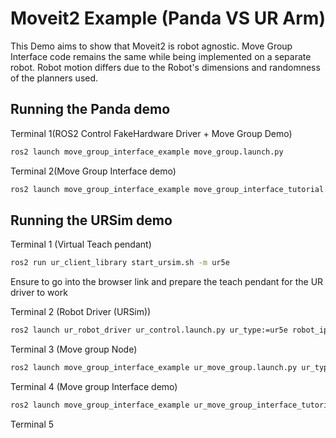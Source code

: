 # Moveit2 Example (Panda VS UR Arm)

This Demo aims to show that Moveit2 is robot agnostic. Move Group Interface code remains the same while being implemented on a separate robot. Robot motion differs due to the Robot's dimensions and randomness of the planners used.

## Running the Panda demo

Terminal 1(ROS2 Control FakeHardware Driver + Move Group Demo)
```bash
ros2 launch move_group_interface_example move_group.launch.py

```
Terminal 2(Move Group Interface demo)
```bash
ros2 launch move_group_interface_example move_group_interface_tutorial.launch.py 
```

## Running the URSim demo
Terminal 1 (Virtual Teach pendant)

```bash
ros2 run ur_client_library start_ursim.sh -m ur5e

```

Ensure to go into the browser link and prepare the teach pendant for the UR driver to work

Terminal 2 (Robot Driver (URSim))

```bash
ros2 launch ur_robot_driver ur_control.launch.py ur_type:=ur5e robot_ip:=192.168.56.101 launch_rviz:=true
```
Terminal 3 (Move group Node)

```bash
ros2 launch move_group_interface_example ur_move_group.launch.py ur_type:=ur5e

```
Terminal 4 (Move group Interface demo)

```bash
ros2 launch move_group_interface_example ur_move_group_interface_tutorial.launch.py 
```
Terminal 5

```bash

```